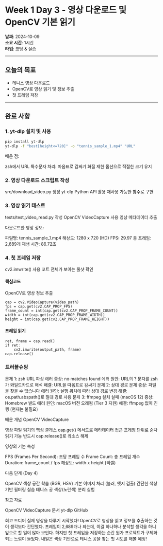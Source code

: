 # Week 1 Day 3 - 영상 다운로드 및 OpenCV 기본 읽기

**날짜**: 2024-10-09  
**소요 시간**: 1시간  
**타입**: 코딩 & 실습

---

## 오늘의 목표
- 테니스 영상 다운로드
- OpenCV로 영상 읽기 및 정보 추출
- 첫 프레임 저장

---

## 완료 사항

### 1. yt-dlp 설치 및 사용
```bash
pip install yt-dlp
yt-dlp -f "best[height<=720]" -o "tennis_sample_1.mp4" "URL"
```

배운 점:

zsh에서 URL 특수문자 처리: 따옴표로 감싸기
화질 제한 옵션으로 적절한 크기 유지

### 2. 영상 다운로드 스크립트 작성

src/download_video.py 생성
yt-dlp Python API 활용
재사용 가능한 함수로 구현

### 3. 영상 읽기 테스트

tests/test_video_read.py 작성
OpenCV VideoCapture 사용
영상 메타데이터 추출

다운로드한 영상 정보:

파일명: tennis_sample_1.mp4
해상도: 1280 x 720 (HD)
FPS: 29.97
총 프레임: 2,689개
재생 시간: 89.72초

### 4. 첫 프레임 저장

cv2.imwrite() 사용
코트 전체가 보이는 풀샷 확인

#### 핵심코드
OpenCV로 영상 정보 추출
```
cap = cv2.VideoCapture(video_path)
fps = cap.get(cv2.CAP_PROP_FPS)
frame_count = int(cap.get(cv2.CAP_PROP_FRAME_COUNT))
width = int(cap.get(cv2.CAP_PROP_FRAME_WIDTH))
height = int(cap.get(cv2.CAP_PROP_FRAME_HEIGHT))
```

#### 프레임 읽기
```
ret, frame = cap.read()
if ret:
    cv2.imwrite(output_path, frame)
cap.release()
```

### 트러블슈팅
문제 1: zsh URL 파싱 에러
증상: no matches found 에러
원인: URL의 ? 문자를 zsh가 와일드카드로 해석
해결: URL을 따옴표로 감싸기
문제 2: 상대 경로 문제
증상: 파일을 찾을 수 없습니다 에러
원인: 실행 위치에 따라 상대 경로 변경
해결: os.path.abspath()로 절대 경로 사용
문제 3: ffmpeg 설치 실패 (macOS 12)
증상: Homebrew 빌드 에러
원인: macOS 버전 오래됨 (Tier 3 지원)
해결: ffmpeg 없이 진행 (현재는 불필요)

배운 개념
OpenCV VideoCapture

영상 파일 읽기의 핵심 클래스
cap.get() 메서드로 메타데이터 접근
프레임 단위로 순차 읽기 가능
반드시 cap.release()로 리소스 해제

영상의 기본 속성

FPS (Frames Per Second): 초당 프레임 수
Frame Count: 총 프레임 개수
Duration: frame_count / fps
해상도: width x height (픽셀)


다음 단계 (Day 4)

 OpenCV 색상 공간 학습 (BGR, HSV)
 기본 이미지 처리 (블러, 엣지 검출)
 간단한 색상 기반 필터링 실습
 테니스 공 색상(노란색) 분리 실험


참고 자료

OpenCV VideoCapture 문서
yt-dlp GitHub


회고
드디어 실제 영상을 다루기 시작했다!
OpenCV로 영상을 읽고 정보를 추출하는 것이 생각보다 간단했다.
프레임이 2,689개나 되는데, 이걸 하나하나 분석할 생각을 하니
앞으로 할 일이 많아 보인다. 하지만 첫 프레임을 저장하는 순간
뭔가 프로젝트가 구체화되는 느낌이 들었다.
내일은 색상 기반으로 테니스 공을 찾는 첫 시도를 해볼 예정!